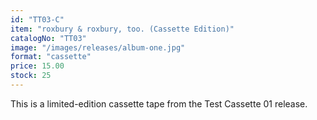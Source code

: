 ```yaml
---
id: "TT03-C"
item: "roxbury & roxbury, too. (Cassette Edition)"
catalogNo: "TT03"
image: "/images/releases/album-one.jpg"
format: "cassette"
price: 15.00
stock: 25
---
```


This is a limited-edition cassette tape from the Test Cassette 01 release.
